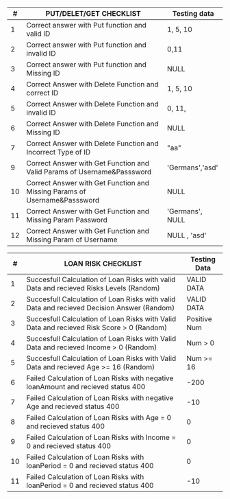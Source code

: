 | #   | PUT/DELET/GET CHECKLIST                                                   | Testing data    |
| --- | ------------------------------------------------------------------------- | --------------- |
| 1   | Correct answer with Put function and valid ID                             | 1, 5, 10        |
| 2   | Correct answer with Put function and invalid ID                           | 0,11            |
| 3   | Correct answer with Put function and Missing ID                           | NULL            |
| 4   | Correct Answer with Delete Function and correct ID                        | 1, 5, 10        |
| 5   | Correct Answer with Delete Function and invalid ID                        | 0, 11,          |
| 6   | Correct Answer with Delete Function and Missing ID                        | NULL            |
| 7   | Correct Answer with Delete Function and Incorrect Type of ID              | "aa"            |
| 9   | Correct Answer with Get Function and Valid Params of Username&Passsword   | 'Germans','asd' |
| 10  | Correct Answer with Get Function and Missing Params of Username&Passsword | NULL            |
| 11  | Correct Answer with Get Function and Missing Param Password               | 'Germans', NULL |
| 12  | Correct Answer with Get Function and Missing Param of Username            | NULL , 'asd'    |

| #   | LOAN RISK CHECKLIST                                                                        | Testing Data |
| --- | ------------------------------------------------------------------------------------------ | ------------ |
| 1   | Succesfull Calculation of Loan Risks with valid Data and recieved Risks Levels (Random)    | VALID DATA   |
| 2   | Succesfull Calculation of Loan Risks with valid Data and recieved Decision Answer (Random) | VALID DATA   |
| 3   | Succesfull Calculation of Loan Risks with Valid Data and recieved Risk Score > 0 (Random)  | Positive Num |
| 4   | Succesfull Calculation of Loan Risks with Valid Data and recieved Income > 0 (Random)      | Num > 0      |
| 5   | Succesfull Calculation of Loan Risks with Valid Data and recieved Age >= 16 (Random)       | Num >= 16    |
| 6   | Failed Calculation of Loan Risks with negative loanAmount and recieved status 400          | -200         |
| 7   | Failed Calculation of Loan Risks with negative Age and recieved status 400                 | -10          |
| 8   | Failed Calculation of Loan Risks with Age = 0 and recieved status 400                      | 0            |
| 9   | Failed Calculation of Loan Risks with Income = 0 and recieved status 400                   | 0            |
| 10  | Failed Calculation of Loan Risks with loanPeriod = 0 and recieved status 400               | 0            |
| 11  | Failed Calculation of Loan Risks with loanPeriod = 0 and recieved status 400               | -10          |
